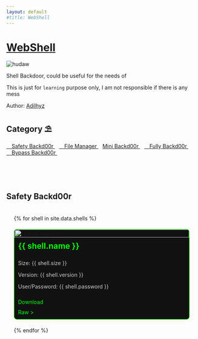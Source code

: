 ```yaml
---
layout: default
#title: WebShell
---
```


# [WebShell](https://adilhyz.github.io/WebShell)

![hudaw](https://adilhyz.github.io/WebShell/screenshot.png)

Shell Backdoor, could be useful for the needs of

This is just for `learning` purpose only, I am not responsible if there is any mess

Author: [Adilhyz](https://adilhyz.github.io)

## **Category ⛱**

[ Safety Backd00r ](#safety-backd00r)&ensp;
[ File Manager ](#file-manager)&ensp;
[ Mini Backd00r ](#mini-backd00r)&ensp;
[ Fully Backd00r ](#fully-backd00r)&ensp;
[ Bypass Backd00r ](#bypass-backd00r)&ensp;

<br><br><br>

## Safety Backd00r

<style>
  .shell-container {
    display: grid;
    grid-template-columns: repeat(auto-fit, minmax(300px, 1fr));
    gap: 20px;
    padding: 20px;
  }

  .shell-card {
    background: #111;
    border: 1px solid #0f0;
    border-radius: 8px;
    box-shadow: 0 4px 10px rgba(181, 232, 83, 0.2);
    overflow: hidden;
    display: flex;
    flex-direction: column;
  }

  .shell-card img {
    width: 100%;
    height: auto;
  }

  .shell-card h2 {
    margin: 10px;
    color: #0f0;
  }

  .shell-card .info {
    padding: 0 10px 10px 10px;
    font-size: 14px;
    color: #ccc;
  }

  .shell-card a {
    margin: 0 10px 10px 10px;
    color: #0f0;
    text-decoration: none;
  }

    .shell-card a:active a::hover {
    margin: 0 10px 10px 10px;
    color: #fff;
    text-decoration: none;
  }
</style>

<div class="shell-container">
  {% for shell in site.data.shells %}
  <div class="shell-card">
    <img src="{{ shell.image }}" alt="{{ shell.name }}">
    <h2>{{ shell.name }}</h2>
    <div class="info">
      <p>Size: {{ shell.size }}</p>
      <p>Version: {{ shell.version }}</p>
      <p>User/Password: {{ shell.password }}</p>
    </div>
    <a href="{{ shell.download }}">Download</a>
    <a href="{{ shell.raw }}">Raw &gt;</a>
  </div>
  {% endfor %}
</div>
